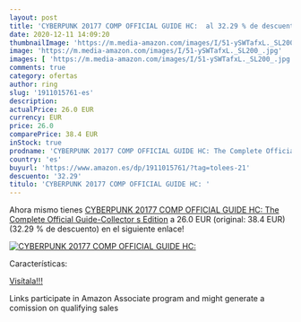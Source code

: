 ```yaml
---
layout: post
title: 'CYBERPUNK 20177 COMP OFFICIAL GUIDE HC:  al 32.29 % de descuento'
date: 2020-12-11 14:09:20
thumbnailImage: 'https://m.media-amazon.com/images/I/51-ySWTafxL._SL200_.jpg'
image: 'https://m.media-amazon.com/images/I/51-ySWTafxL._SL200_.jpg'
images: [ 'https://m.media-amazon.com/images/I/51-ySWTafxL._SL200_.jpg' ]
comments: true
category: ofertas
author: ring
slug: '1911015761-es'
description:
actualPrice: 26.0 EUR
currency: EUR
price: 26.0
comparePrice: 38.4 EUR
inStock: true
prodname: 'CYBERPUNK 20177 COMP OFFICIAL GUIDE HC: The Complete Official Guide-Collector s Edition'
country: 'es'
buyurl: 'https://www.amazon.es/dp/1911015761/?tag=tolees-21'
descuento: '32.29'
titulo: 'CYBERPUNK 20177 COMP OFFICIAL GUIDE HC: '
---
```


Ahora mismo tienes [CYBERPUNK 20177 COMP OFFICIAL GUIDE HC: The Complete Official Guide-Collector s Edition](https://www.amazon.es/dp/1911015761/?tag=tolees-21) a 26.0 EUR (original: 38.4 EUR) (32.29 %  de descuento) en el siguiente enlace!

[![CYBERPUNK 20177 COMP OFFICIAL GUIDE HC: ](https://m.media-amazon.com/images/I/51-ySWTafxL._SL200_.jpg)](https://www.amazon.es/dp/1911015761/?tag=tolees-21)

Características:


[Visítala!!!](https://www.amazon.es/dp/1911015761/?tag=tolees-21)

Links participate in Amazon Associate program and might generate a comission on qualifying sales
